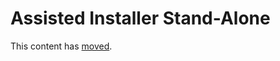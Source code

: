 Assisted Installer Stand-Alone
==============================

This content has [moved](../deploy/podman/).
